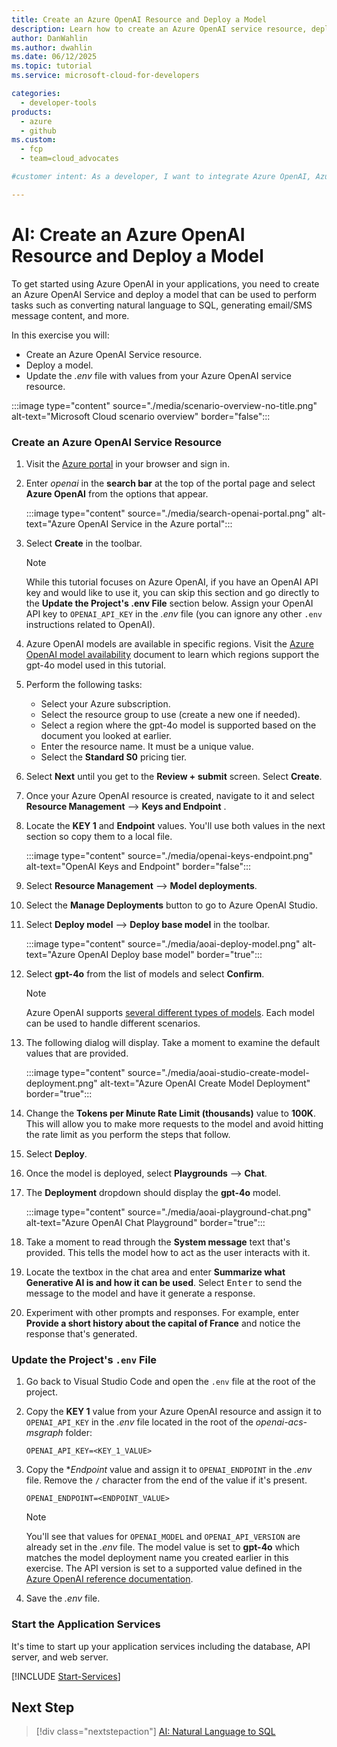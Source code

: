 ```yaml
---
title: Create an Azure OpenAI Resource and Deploy a Model
description: Learn how to create an Azure OpenAI service resource, deploy a GPT model, and configure your application to use the service for natural language processing tasks.
author: DanWahlin
ms.author: dwahlin
ms.date: 06/12/2025
ms.topic: tutorial
ms.service: microsoft-cloud-for-developers

categories:
  - developer-tools
products:
  - azure
  - github
ms.custom:
  - fcp
  - team=cloud_advocates

#customer intent: As a developer, I want to integrate Azure OpenAI, Azure Communication Services, and Microsoft Graph/Microsoft Graph Toolkit into a Line of Business application.

---
```


<!-- markdownlint-disable MD041 -->

# AI: Create an Azure OpenAI Resource and Deploy a Model

To get started using Azure OpenAI in your applications, you need to create an Azure OpenAI Service and deploy a model that can be used to perform tasks such as converting natural language to SQL, generating email/SMS message content, and more.

In this exercise you will:

- Create an Azure OpenAI Service resource.
- Deploy a model.
- Update the *.env* file with values from your Azure OpenAI service resource.

:::image type="content" source="./media/scenario-overview-no-title.png" alt-text="Microsoft Cloud scenario overview" border="false":::

### Create an Azure OpenAI Service Resource

1. Visit the [Azure portal](https://portal.azure.com) in your browser and sign in.

1. Enter *openai* in the **search bar** at the top of the portal page and select **Azure OpenAI** from the options that appear.

    :::image type="content" source="./media/search-openai-portal.png" alt-text="Azure OpenAI Service in the Azure portal":::

1. Select **Create** in the toolbar.

    > [!NOTE]
    > While this tutorial focuses on Azure OpenAI, if you have an OpenAI API key and would like to use it, you can skip this section and go directly to the <a id="update-env-file">**Update the Project's .env File**</a> section below. Assign your OpenAI API key to `OPENAI_API_KEY` in the *.env* file (you can ignore any other `.env` instructions related to OpenAI).

1. Azure OpenAI models are available in specific regions. Visit the [Azure OpenAI model availability](/azure/ai-services/openai/concepts/models?WT.mc_id=m365-94501-dwahlin#global-standard-model-availability) document to learn which regions support the gpt-4o model used in this tutorial. 

1. Perform the following tasks:
    - Select your Azure subscription.
    - Select the resource group to use (create a new one if needed).
    - Select a region where the gpt-4o model is supported based on the document you looked at earlier.
    - Enter the resource name. It must be a unique value.
    - Select the **Standard S0** pricing tier.

1. Select **Next** until you get to the **Review + submit** screen. Select **Create**.

1. Once your Azure OpenAI resource is created, navigate to it and select **Resource Management** --> **Keys and Endpoint** .

1. Locate the **KEY 1** and **Endpoint** values. You'll use both values in the next section so copy them to a local file.

    :::image type="content" source="./media/openai-keys-endpoint.png" alt-text="OpenAI Keys and Endpoint" border="false":::

1. Select **Resource Management** --> **Model deployments**. 

1. Select the **Manage Deployments** button to go to Azure OpenAI Studio.

1. Select **Deploy model** --> **Deploy base model** in the toolbar.

    :::image type="content" source="./media/aoai-deploy-model.png" alt-text="Azure OpenAI Deploy base model" border="true":::

1. Select **gpt-4o** from the list of models and select **Confirm**.

    > [!NOTE]
    > Azure OpenAI supports [several different types of models](/azure/ai-services/openai/concepts/models?WT.mc_id=m365-94501-dwahlin). Each model can be used to handle different scenarios.

1. The following dialog will display. Take a moment to examine the default values that are provided.

    :::image type="content" source="./media/aoai-studio-create-model-deployment.png" alt-text="Azure OpenAI Create Model Deployment" border="true":::

1. Change the **Tokens per Minute Rate Limit (thousands)** value to **100K**. This will allow you to make more requests to the model and avoid hitting the rate limit as you perform the steps that follow.

1. Select **Deploy**.

1. Once the model is deployed, select **Playgrounds** --> **Chat**.

1. The **Deployment** dropdown should display the **gpt-4o** model. 

    :::image type="content" source="./media/aoai-playground-chat.png" alt-text="Azure OpenAI Chat Playground" border="true":::

1. Take a moment to read through the **System message** text that's provided. This tells the model how to act as the user interacts with it. 

1. Locate the textbox in the chat area and enter **Summarize what Generative AI is and how it can be used**. Select <kbd>Enter</kbd> to send the message to the model and have it generate a response.

1. Experiment with other prompts and responses. For example, enter **Provide a short history about the capital of France** and notice the response that's generated.

<a id="update-env-file"></a>
### Update the Project's `.env` File

1. Go back to Visual Studio Code and open the `.env` file at the root of the project.

1. Copy the **KEY 1** value from your Azure OpenAI resource and assign it to `OPENAI_API_KEY` in the *.env* file located in the root of the *openai-acs-msgraph* folder:

    ```
    OPENAI_API_KEY=<KEY_1_VALUE>
    ```

1. Copy the **Endpoint* value and assign it to `OPENAI_ENDPOINT` in the *.env* file. Remove the `/` character from the end of the value if it's present.

    ```
    OPENAI_ENDPOINT=<ENDPOINT_VALUE>
    ```

    > [!NOTE]
    > You'll see that values for `OPENAI_MODEL` and `OPENAI_API_VERSION` are already set in the *.env* file. The model value is set to **gpt-4o** which matches the model deployment name you created earlier in this exercise. The API version is set to a supported value defined in the [Azure OpenAI reference documentation](/azure/ai-services/openai/reference?WT.mc_id=m365-94501-dwahlin#chat-completions).

1. Save the *.env* file.

<a id="start-app-services"></a>
### Start the Application Services

It's time to start up your application services including the database, API server, and web server.

[!INCLUDE [Start-Services](./includes/start-services.md)]

## Next Step

> [!div class="nextstepaction"]
> [AI: Natural Language to SQL](./03-openai-nl-sql.md)



